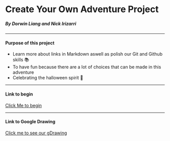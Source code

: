 # Create Your Own Adventure Project 
##### By Dorwin Liang and Nick Irizarri  
---
#### Purpose of this project
* Learn more about links in Markdown aswell as polish our Git and Github skills 📚   
* To have fun because there are a lot of choices that can be made in this adventure 
* Celebrating the halloween spirit 🎃

---



#### Link to begin
[Click Me to begin](halloween.md) 

---
#### Link to Google Drawing

[Click me to see our gDrawing](https://docs.google.com/drawings/d/1Tw-qG94RAW8RKg8KlzX2ymmxangc8wy_QHn9S7Lh_v8/edit?usp=sharing) 